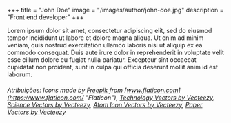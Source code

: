 +++
title = "John Doe"
image = "/images/author/john-doe.jpg"
description = "Front end developer"
+++

Lorem ipsum dolor sit amet, consectetur adipiscing elit, sed do eiusmod tempor incididunt ut labore et dolore magna aliqua. Ut enim ad minim veniam, quis nostrud exercitation ullamco laboris nisi ut aliquip ex ea commodo consequat. Duis aute irure dolor in reprehenderit in voluptate velit esse cillum dolore eu fugiat nulla pariatur. Excepteur sint occaecat cupidatat non proident, sunt in culpa qui officia deserunt mollit anim id est laborum.

###### Atribuições: Icons made by [Freepik](https://www.freepik.com "Freepik") from [www.flaticon.com](https://www.flaticon.com/ "Flaticon"), [Technology Vectors by Vecteezy](https://www.vecteezy.com/free-vector/technology), [Science Vectors by Vecteezy](https://www.vecteezy.com/free-vector/science), [Atom Icon Vectors by Vecteezy](https://www.vecteezy.com/free-vector/atom-icon), [Paper Vectors by Vecteezy](https://www.vecteezy.com/free-vector/paper)

